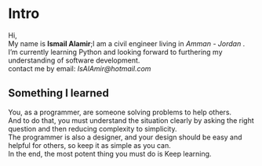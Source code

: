 # Intro
Hi,<br>
My name is **Ismail Alamir**;I am a civil engineer living in _Amman - Jordan_ .<br>
I’m currently learning Python and looking forward to furthering my understanding of software development.<br>
contact me by email:   _IsAlAmir@hotmail.com_


## Something I learned ##
 You, as a programmer, are someone solving problems to help others.<br> And to do that, you must understand the situation clearly by asking the right question and then reducing complexity to simplicity.<br>
The programmer is also a designer, and your design should be easy and helpful for others, so keep it as simple as you can.<br>
In the end, the most potent thing you must do is Keep learning.
